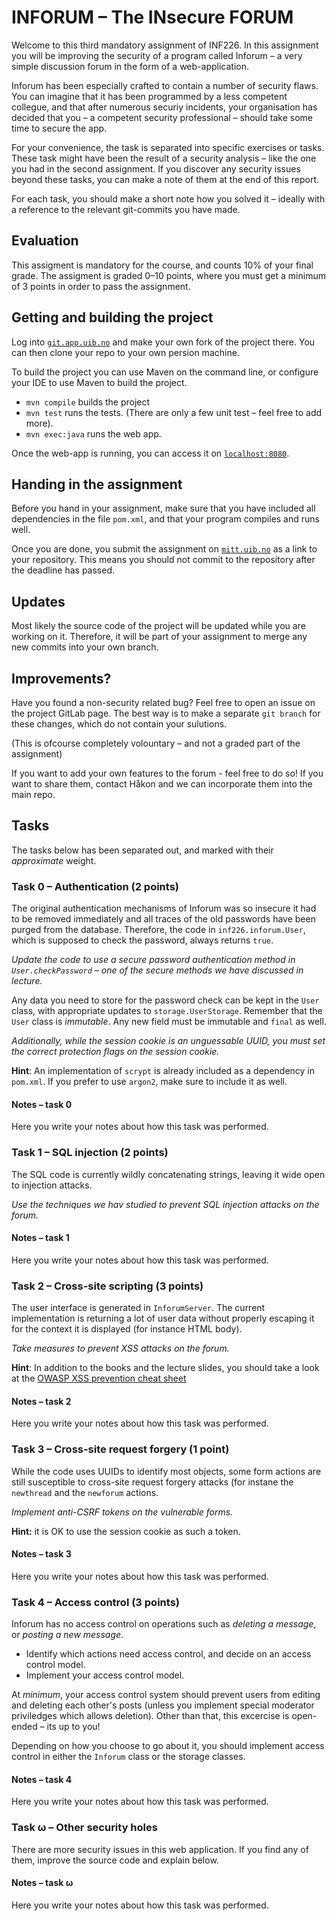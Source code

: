 # INFORUM – The INsecure FORUM

Welcome to this third mandatory assignment of INF226.
In this assignment you will be improving the security
of a program called Inforum – a very simple discussion
forum in the form of a web-application.

Inforum has been especially crafted to contain a number
of security flaws. You can imagine that it has been
programmed by a less competent collegue, and that after
numerous securiy incidents, your organisation has decided
that you – a competent security professional – should take
some time to secure the app.

For your convenience, the task is separated into specific
exercises or tasks. These task might have been the result
of a security analysis – like the one you had in the
second assignment. If you discover any security issues
beyond these tasks, you can make a note of them at the
end of this report.

For each task, you should make a short note how you solved
it – ideally with a reference to the relevant git-commits you
have made.

## Evaluation

This assigment is mandatory for the course, and counts 10%
of your final grade. The assigment is graded 0–10 points,
where you must get a minimum of 3 points in order to pass
the assignment.

## Getting and building the project

Log into [`git.app.uib.no`](https://git.app.uib.no/Hakon.Gylterud/inf226-2019-inforum) and make your
own fork of the project there. You can then clone your repo to your
own persion machine.

To build the project you can use Maven on the command line, or configure
your IDE to use Maven to build the project.

 - `mvn compile` builds the project
 - `mvn test` runs the tests. (There are only a few unit test – feel free to add more).
 - `mvn exec:java` runs the web app.

Once the web-app is running, you can access it on [`localhost:8080`](http://localhost:8080).

## Handing in the assignment

Before you hand in your assignment, make sure that you
have included all dependencies in the file `pom.xml`, and
that your program compiles and runs well.

Once you are done, you submit the assignment on
[`mitt.uib.no`](https://mitt.uib.no/) as a link to your
repository. This means you should not commit to the
repository after the deadline has passed.

## Updates

Most likely the source code of the project will be updated
while you are working on it. Therefore, it will be part of
your assignment to merge any new commits into your own branch.

## Improvements?

Have you found a non-security related bug?
Feel free to open an issue on the project GitLab page.
The best way is to make a separate `git branch` for these
changes, which do not contain your sulutions.

(This is ofcourse completely volountary – and not a graded
part of the assignment)

If you want to add your own features to the forum - feel free
to do so! If you want to share them, contact Håkon and we can
incorporate them into the main repo.

## Tasks

The tasks below has been separated out, and marked with their *approximate* weight.

### Task 0 – Authentication (2 points)

The original authentication mechanisms of Inforum was so insecure it had to be removed
immediately and all traces of the old passwords have been purged
from the database. Therefore, the code in `inf226.inforum.User`, which is
supposed to check the password, always returns `true`.

*Update the code to use a secure password authentication method in `User.checkPassword` – one
of the secure methods we have discussed
in lecture.*

Any data you need to store for the password check can be kept in the `User` class, with
appropriate updates to `storage.UserStorage`. Remember that the `User` class is *immutable*.
Any new field must be immutable and `final`
as well.

*Additionally, while the session cookie is an unguessable UUID, you must set the
correct protection flags on the session cookie.*

**Hint**: An implementation of `scrypt` is already included as a dependency in `pom.xml`.
If you prefer to use `argon2`, make sure to include it as well.

#### Notes – task 0

Here you write your notes about how this task was performed.

### Task 1 – SQL injection (2 points)

The SQL code is currently wildly concatenating strings, leaving
it wide open to injection attacks.

*Use the techniques we hav studied to prevent
SQL injection attacks on the forum.*

#### Notes – task 1

Here you write your notes about how this task was performed.

### Task 2 – Cross-site scripting (3 points)

The user interface is generated in `InforumServer`. The current
implementation is returning a lot of user data without properly
escaping it for the context it is displayed (for instance HTML body).

*Take measures to prevent XSS attacks on the forum.*

**Hint**: In addition to the books and the lecture slides, you should
take a look at the [OWASP XSS prevention cheat sheet](https://cheatsheetseries.owasp.org/cheatsheets/Cross_Site_Scripting_Prevention_Cheat_Sheet.html)

#### Notes – task 2

Here you write your notes about how this task was performed.


### Task 3 – Cross-site request forgery (1 point)

While the code uses UUIDs to identify most objects, some
form actions are still susceptible to cross-site request forgery attacks
(for instane the `newthread` and the `newforum` actions.

*Implement anti-CSRF tokens on the vulnerable forms.*

**Hint:** it is OK to use the session cookie as such a token.

#### Notes – task 3

Here you write your notes about how this task was performed.


### Task 4 – Access control (3 points)

Inforum has no access control on operations such as *deleting a message*,
or *posting a new message*.

 - Identify which actions need access control, and decide
   on an access control model.
 - Implement your access control model.

At *minimum*, your access control system should prevent users from editing
and deleting each other's posts (unless you implement special moderator
priviledges which allows deletion). Other than that, this excercise is
open-ended – its up to you!

Depending on how you choose to go about it, you should implement access control in either the `Inforum` class or the storage classes.

#### Notes – task 4

Here you write your notes about how this task was performed.


### Task ω – Other security holes

There are more security issues in this web application.
If you find any of them, improve the source code and
explain below.

#### Notes – task ω

Here you write your notes about how this task was performed.
